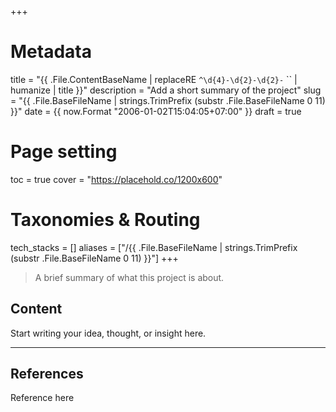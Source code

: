 +++
# Metadata
title = "{{ .File.ContentBaseName | replaceRE `^\d{4}-\d{2}-\d{2}-` `` | humanize | title }}"
description = "Add a short summary of the project" 
slug = "{{ .File.BaseFileName | strings.TrimPrefix (substr .File.BaseFileName 0 11) }}"
date = {{ now.Format "2006-01-02T15:04:05+07:00" }}
draft = true

# Page setting
toc = true
cover = "https://placehold.co/1200x600"

# Taxonomies & Routing
tech_stacks = []
aliases = ["/{{ .File.BaseFileName | strings.TrimPrefix (substr .File.BaseFileName 0 11) }}"]
+++

> A brief summary of what this project is about.

## Content

Start writing your idea, thought, or insight here.

---

## References

Reference here
